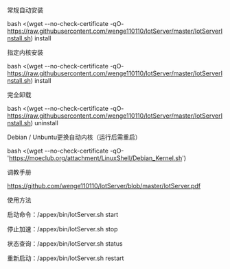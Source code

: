 常规自动安装

bash <(wget --no-check-certificate -qO- https://raw.githubusercontent.com/wenge110110/lotServer/master/lotServerInstall.sh) install

指定内核安装

bash <(wget --no-check-certificate -qO- https://raw.githubusercontent.com/wenge110110/lotServer/master/lotServerInstall.sh) install <Kernel Version>

完全卸载

bash <(wget --no-check-certificate -qO- https://raw.githubusercontent.com/wenge110110/lotServer/master/lotServerInstall.sh) uninstall

Debian / Unbuntu更换自动内核（运行后需重启）

bash <(wget --no-check-certificate -qO- 'https://moeclub.org/attachment/LinuxShell/Debian_Kernel.sh')

调教手册

https://github.com/wenge110110/lotServer/blob/master/lotServer.pdf

使用方法

启动命令：/appex/bin/lotServer.sh start

停止加速：/appex/bin/lotServer.sh stop

状态查询：/appex/bin/lotServer.sh status

重新启动：/appex/bin/lotServer.sh restart
